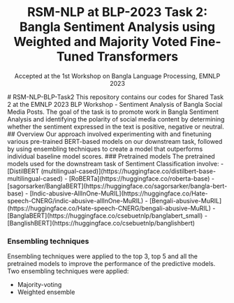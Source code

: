 <div align="center">
  
# RSM-NLP at BLP-2023 Task 2: Bangla Sentiment Analysis using Weighted and Majority Voted Fine-Tuned Transformers

Accepted at the 1st Workshop on Bangla Language Processing, EMNLP 2023

</div>
# RSM-NLP-BLP-Task2
This repository contains our codes for Shared Task 2 at the EMNLP 2023 BLP Workshop - Sentiment Analysis of Bangla Social Media Posts. The goal of the task is to promote work in Bangla Sentiment Analysis and identifying the polarity of social media content by determining whether the sentiment expressed in the text is positive, negative or neutral.
## Overview
Our approach involved experimenting with and finetuning various pre-trained BERT-based models on our downstream task, followed by using ensembling techniques to create a model that outperforms individual baseline model scores. 
### Pretrained models
The pretrained models used for the downstream task of Sentiment Classification involve:
- [DistilBERT (multilingual-cased)](https://huggingface.co/distilbert-base-multilingual-cased)
- [RoBERTa](https://huggingface.co/roberta-base)
- [sagorsarker/BanglaBERT](https://huggingface.co/sagorsarker/bangla-bert-base)
- [Indic-abusive-AllInOne-MuRIL](https://huggingface.co/Hate-speech-CNERG/indic-abusive-allInOne-MuRIL)
- [Bengali-abusive-MuRIL](https://huggingface.co/Hate-speech-CNERG/bengali-abusive-MuRIL)
- [BanglaBERT](https://huggingface.co/csebuetnlp/banglabert_small)
- [BanglishBERT](https://huggingface.co/csebuetnlp/banglishbert)

### Ensembling techniques
Ensembling techniques were applied to the top 3, top 5 and all the pretrained models to improve the performance of the predictive models. Two ensembling techniques were applied:
- Majority-voting
- Weighted ensemble
